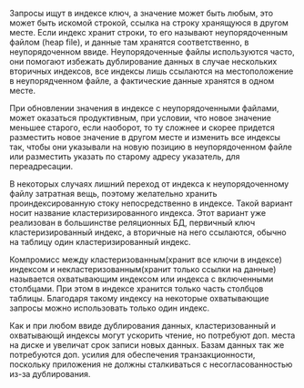 Запросы ищут в индексе ключ, а значение может быть любым, это может быть искомой строкой, ссылка на строку хранящуюся в другом месте. Если индекс хранит строки, то его называют неупорядоченным файлом (heap file), и данные там хранятся соответственно, в неупорядоченном ввиде. Неупорядоченные файлы используются часто, они помогают избежать дублирование данных в случае нескольких вторичных индексов, все индексы лишь ссылаются на местоположение в неупорядченном файле, а фактические данные хранятся в одном месте.

При обновлении значения в индексе с неупорядоченными файлами, может оказаться продуктивным, при условии, что новое значение меньшее старого, если наоборот, то ту сложнее и скорее придется разместить новое значение в другом месте и изменить все индексы так, чтобы они указывали на новую позицию в неупорядоченном файле или разместить указать по старому адресу указатель, для переадресации.

В некоторых случаях лишний переход от индекса к неупорядоченному файлу затратная вещь, поэтому желательно хранить проиндексированную стоку непосредственно в индексе. Такой вариант носит название кластеризированного индекса. Этот вариант уже реализован в большинстве реляционных БД, первичный ключ кластеризированный индекс, а вторичные на него ссылаются, обычно на таблицу один кластеризированный индекс.

Компромисс между кластеризованным(хранит все ключи в индексе) индексом и некластеризованным(хранит только ссылки на данные) называется охватывающим индексом или индекса с включенными столбцами. При этом в индексе хранится только часть столбцов таблицы. Благодаря такому индексу на некоторые охватывающие запросы можно использовать только один индекс.

Как и при любом ввиде дублирования данных, кластеризованный и охватывающй индексы могут ускорить чтение, но потребуют доп. места на диске и увеличат срок записи новых данных. Базам данных так же потребуются доп. усилия для обеспечения транзакционности, поскольку приложения не должны сталкиваться с несогласованностью из-за дублирования.